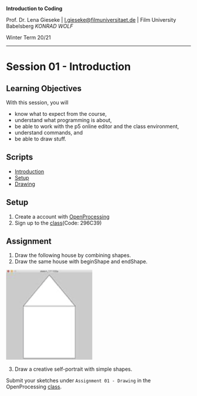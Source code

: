 **Introduction to Coding** 

Prof. Dr. Lena Gieseke | l.gieseke@filmuniversitaet.de | Film University Babelsberg *KONRAD WOLF*

Winter Term 20/21

---

# Session 01 - Introduction

## Learning Objectives

With this session, you will

* know what to expect from the course,
* understand what programming is about,
* be able to work with the p5 online editor and the class environment,
* understand commands, and
* be able to draw stuff.

## Scripts

* [Introduction](../02_scripts/itc_ws2021_01_intro_script.md)
* [Setup](../02_scripts/itc_ws2021_02_setup_script.md)
* [Drawing](../02_scripts/itc_ws2021_02_drawing_script.md)

## Setup

1. Create a account with [OpenProcessing](https://www.openprocessing.org)
2. Sign up to the [class](https://www.openprocessing.org/class/64768)(Code: 296C39)

## Assignment

1. Draw the following house by combining shapes. 
2. Draw the same house with beginShape and endShape. 

![house](img/01/house.png)

3. Draw a creative self-portrait with simple shapes.

Submit your sketches under `Assignment 01 - Drawing` in the OpenProcessing [class](https://www.openprocessing.org/class/64768).